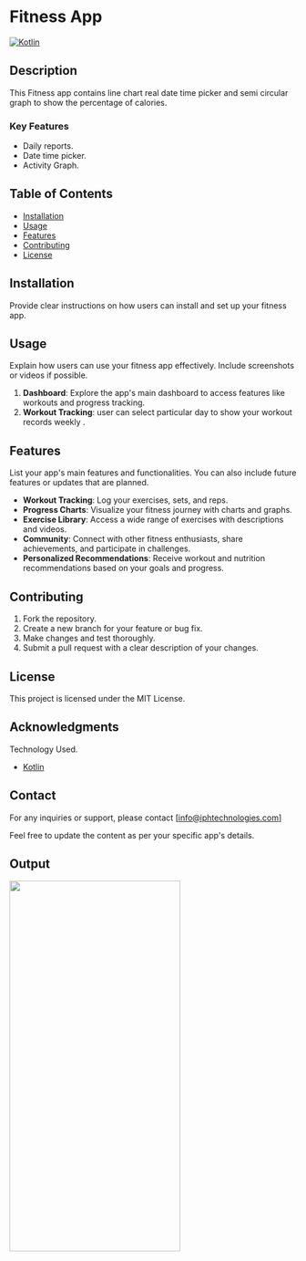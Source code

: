 # Fitness App 

[![Kotlin](https://img.shields.io/badge/kotlin-%230095D5.svg?style=for-the-badge&logo=kotlin&logoColor=white)](https://kotlinlang.org/)

## Description

This Fitness app  contains line chart real date time picker and semi circular graph to show the percentage of calories.

### Key Features

- Daily reports.
- Date time picker.
- Activity Graph.


## Table of Contents

- [Installation](#installation)
- [Usage](#usage)
- [Features](#features)
- [Contributing](#contributing)
- [License](#license)

## Installation

Provide clear instructions on how users can install and set up your fitness app.

## Usage

Explain how users can use your fitness app effectively. Include screenshots or videos if possible.

1. **Dashboard**: Explore the app's main dashboard to access features like workouts and progress tracking.
2. **Workout Tracking**: user can select particular day to show your workout records weekly .

## Features

List your app's main features and functionalities. You can also include future features or updates that are planned.

- **Workout Tracking**: Log your exercises, sets, and reps.
- **Progress Charts**: Visualize your fitness journey with charts and graphs.
- **Exercise Library**: Access a wide range of exercises with descriptions and videos.
- **Community**: Connect with other fitness enthusiasts, share achievements, and participate in challenges.
- **Personalized Recommendations**: Receive workout and nutrition recommendations based on your goals and progress.

## Contributing
1. Fork the repository.
2. Create a new branch for your feature or bug fix.
3. Make changes and test thoroughly.
4. Submit a pull request with a clear description of your changes.

## License
This project is licensed under the MIT License.
## Acknowledgments
Technology Used.
- [Kotlin](#Kotlin)


## Contact
For any inquiries or support, please contact [info@iphtechnologies.com]

Feel free to update the content as per your specific app's details.
## Output
 
<img src='https://github.com/IPH-Technologies-Pvt-Ltd/Fitness_App_UI/assets/126752734/5ad8daff-c574-49ef-8531-a9ea03410cc6'
  width="300" 
     height="650"
  />



